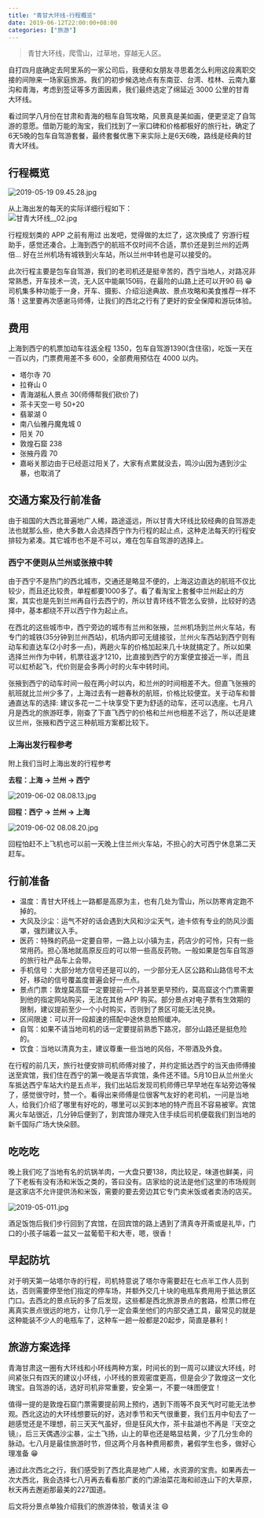 ```yaml
---
title: "青甘大环线-行程概览"
date: 2019-06-12T22:00:00+08:00
categories: ["旅游"]
---
```


> 青甘大环线，爬雪山，过草地，穿越无人区。

自打四月底确定去阿里系的一家公司后，我便和女朋友寻思着怎么利用这段离职交接的间隙来一场家庭旅游。我们的初步候选地点有东南亚、台湾、桂林、云南九寨沟和青海，考虑到签证等多方面因素，我们最终选定了绵延近 3000 公里的甘青大环线。

看过同学八月份在甘肃和青海的租车自驾攻略，风景真是美如画，便更坚定了自驾游的意愿。借助万能的淘宝，我们找到了一家口碑和价格都极好的旅行社，确定了6天5晚的包车自驾游套餐，最终套餐优惠下来实际上是6天6晚，路线是经典的甘青大环线。

## 行程概览

![2019-05-19 09.45.28.jpg](https://cdn.nlark.com/yuque/0/2019/jpeg/365097/1559394842939-d83d35d9-51b5-45c7-9658-f60e2501c57f.jpeg#align=left&display=inline&height=1142&name=2019-05-19%2009.45.28.jpg&originHeight=1653&originWidth=1080&size=316852&status=done&width=746)

从上海出发的每天的实际详细行程如下：<br />![甘青大环线__02.jpg](https://cdn.nlark.com/yuque/0/2019/jpeg/365097/1559396840910-a561143c-3dd4-40ae-9e35-1071ad999de1.jpeg#align=left&display=inline&height=936&name=%E7%94%98%E9%9D%92%E5%A4%A7%E7%8E%AF%E7%BA%BF__02.jpg&originHeight=936&originWidth=540&size=74327&status=done&width=540)

行程规划类的 APP 之前有用过 出发吧，觉得做的太烂了，这次换成了 穷游行程助手，感觉还凑合。上海到西宁的航班不仅时间不合适，票价还是到兰州的近两倍... 好在兰州机场有城铁到火车站，所以兰州中转也是可以接受的。

此次行程主要是包车自驾游，我们的老司机还是挺辛苦的，西宁当地人，对路况非常熟悉，开车技术一流，无人区中能飙150码，在最险的山路上还可以开90 码 😁 司机集多种功能于一身，开车、摄影、介绍沿途典故、景点攻略和美食推荐一样不落！这里要再次感谢马师傅，让我们的西北之行有了更好的安全保障和游玩体验。

## 费用

上海到西宁的机票加动车往返全程 1350，包车自驾游1390(含住宿)，吃饭一天在一百以内，门票费用差不多 600，全部费用预估在 4000 以内。

- 塔尔寺 70
- 拉脊山 0
- 青海湖私人景点 30(师傅帮我们砍价了)
- 茶卡天空一号 50+20
- 翡翠湖 0
- 南八仙雅丹魔鬼城 0
- 阳关 70
- 敦煌石窟 238
- 张掖丹霞 70
- 嘉峪关那边由于已经逛过阳关了，大家有点累就没去，鸣沙山因为遇到沙尘暴，也取消了

## 交通方案及行前准备

由于祖国的大西北普遍地广人稀，路途遥远，所以甘青大环线比较经典的自驾游走法也就那么些，绝大多数人会选择西宁作为行程的起止点，这种走法每天的行程安排较为紧凑。其它城市也不是不可以，难在包车自驾游的选择上。

### 西宁不便则从兰州或张掖中转

由于西宁不是热门的西北城市，交通还是略显不便的，上海这边直达的航班不仅比较少，而且还比较贵，单程都要1000多了。看了看淘宝上套餐中兰州起止的方案，其实也是先到兰州再自行去西宁的，所以甘青环线不管怎么安排，比较好的选择中，基本都绕不开以西宁作为起止点。

在西北的这些城市中，西宁旁边的城市有兰州和张掖，兰州机场到兰州火车站，有专门的城铁(35分钟到兰州西站)，机场内即可无缝接驳，兰州火车西站到西宁则有动车和直达车(2小时多一点)，两趟火车的价格加起来几十块就搞定了。所以如果选择兰州作为中转，机票往返才1210，比直接到西宁的方案便宜接近一半，而且可以虹桥起飞，代价则是会多两小时的火车中转时间。

张掖到西宁的动车时间一般在两小时以内，和兰州的时间相差不大。但直飞张掖的航班就比兰州少多了，上海过去有一趟春秋的航班，价格比较便宜。关于动车和普通直达车的选择: 建议多花一二十块享受下更为舒适的动车，还可以选座。七月八月是西北的旅游旺季，刚查了下直飞西宁的价格和兰州也相差不远了，所以还是建议兰州，张掖和西宁这三种航班方案都比较下。

### 上海出发行程参考

附上我们当时上海出发的行程参考

**去程：上海 -> 兰州 -> 西宁**

![2019-06-02 08.08.13.jpg](https://cdn.nlark.com/yuque/0/2019/jpeg/365097/1559434155594-5d454a41-f62e-4634-b3b2-770a9dd79185.jpeg#align=left&display=inline&height=1575&name=2019-06-02%2008.08.13.jpg&originHeight=2280&originWidth=1080&size=330145&status=done&width=746)

**回程：西宁 -> 兰州 -> 上海**

![2019-06-02 08.08.20.jpg](https://cdn.nlark.com/yuque/0/2019/jpeg/365097/1559434221846-5aea4bbb-fa2f-4461-aff6-7a7b3f063689.jpeg#align=left&display=inline&height=2280&name=2019-06-02%2008.08.20.jpg&originHeight=2280&originWidth=1080&size=226351&status=done&width=1080)

回程怕赶不上飞机也可以前一天晚上住兰州火车站，不担心的大可西宁休息第二天赶车。

## 行前准备

- 温度：青甘大环线上一路都是高原为主，也有几处为雪山，所以防寒肯定跑不掉的。
- 大风及沙尘：运气不好的话会遇到大风和沙尘天气，迪卡侬有专业的防风沙面罩，强烈建议入手。
- 医药：特殊的药品一定要自带，一路上以小镇为主，药店少的可怜，只有一些常用药。担心落地就高原反应的可以带一些高反药物。一般如果是包车自驾游的旅行社产品车上会带。
- 手机信号：大部分地方信号还是可以的，一少部分无人区公路和山路信号不太好，移动的信号覆盖度普遍会好一点点。
- 景点门票：敦煌莫高窟一定要提前一个月甚至更早预约，莫高窟这个门票需要到他的指定网站购买，无法在其他 APP 购买。部分景点对电子票有生效期的限制，建议提前至少一个小时购买，否则到了景区可能无法兑换。
- 区间限速：可以开一段超速的搭配中途休息拍照缓冲。
- 自驾：如果不请当地司机的话一定要提前熟悉下路况，部分山路还是挺危险的。
- 饮食：当地以清真为主，建议尊重一些当地的风俗，不带酒及外食。

在行程的前几天，旅行社便安排司机师傅对接了，并约定抵达西宁的当天由师傅接送至宾馆，我们住在西宁的第一晚是吉华宾馆，条件还不错。5月10日从兰州坐火车抵达西宁车站大约是五点半，我们出站后发现司机师傅已早早地在车站旁边等候了，感觉很守时，赞一个。看得出来师傅是位很客气友好的老司机，一问是当地人，给我们介绍了哪里有好吃的，哪里可以买到本地的特产而且不容易被宰。宾馆离火车站很近，几分钟后便到了，到宾馆办理完入住手续后司机便载我们到当地的新千国际广场大快朵颐。

## 吃吃吃

晚上我们吃了当地有名的炕锅羊肉，一大盘只要138，肉比较足，味道也鲜美，问了下老板有没有汤和米饭之类的，答曰没有。店家给的说法是他们这里的市场规则是这家店不允许提供汤和米饭，需要的要去旁边其它专门卖米饭或者卖汤的店买。

![2019-05-011.jpg](https://cdn.nlark.com/yuque/0/2019/jpeg/365097/1559435653505-c3a6d622-cecd-4f33-a5c1-c5291c8e07a0.jpeg#align=left&display=inline&height=1064&name=2019-05-011.jpg&originHeight=1064&originWidth=1600&size=876283&status=done&width=1600)

酒足饭饱后我们步行回到了宾馆，在回宾馆的路上遇到了清真寺开斋或是礼毕，门口的小孩子端着一盆又一盆葡萄干和大枣，嗯，很香！

## 早起防坑

对于明天第一站塔尔寺的行程，司机特意说了塔尔寺需要赶在七点半工作人员到达，否则需要停至他们指定的停车场，并额外交几十块的电瓶车费用用于抵达景区门口。去西北的景点玩的多了后发现，这些都是西北旅游景点的套路，检票口修在离真实景点很远的地方，让你几乎一定会乘坐他们的内部交通工具，最常见的就是这种能装不少人的电瓶车了，这种车一趟一般都是20起步，简直是暴利！

## 旅游方案选择

青海甘肃这一圈有大环线和小环线两种方案，时间长的到一周可以建议大环线，时间紧张只有四天的建议小环线，小环线的景观密度更高，但是会少了敦煌这一文化瑰宝。自驾游的话，选好司机非常重要，安全第一，不要一味图便宜！

值得一提的是敦煌石窟门票需要提前网上预约，遇到下雨等不良天气时可能无法参观。西北这边的大环线想要玩的好，选对季节和天气很重要，我们五月中旬去了一趟感觉还是不理想，前三天天气虽好，但是狂风大作，茶卡盐湖也不再是『天空之镜』，后三天偶遇沙尘暴，尘土飞扬，山上的草也还是略显枯黄，少了几分生命的脉动。七八月是最佳旅游时节，但这两个月各种费用都贵，暑假学生也多，做好心理准备 😁

通过此次西北之行，我们感受到了西北真是地广人稀，水资源的宝贵。如果再去一次大西北，我会选择七八月再去看看那广袤的门源油菜花海和祁连山下的大草原，秋天再去邂逅那最美的227国道。

后文将分景点单独介绍我们的旅游体验，敬请关注 😄
